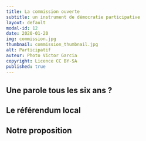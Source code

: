 ```yaml
---
title: La commission ouverte
subtitle: un instrument de démocratie participative
layout: default
modal-id: 12
date: 2020-01-20
img: commission.jpg
thumbnail: commission_thumbnail.jpg
alt: Participatif
auteur: Photo Victor Garcia
copyright: Licence CC BY-SA
published: true
---
```


## Une parole tous les six ans ? ##

## Le référendum local ##

## Notre proposition ##  
